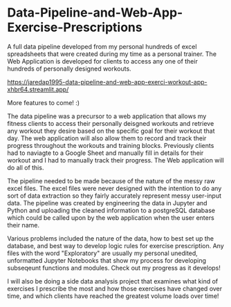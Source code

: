 # Data-Pipeline-and-Web-App-Exercise-Prescriptions
A full data pipeline developed from my personal hundreds of excel spreadsheets that were created during my time as a personal trainer. The Web Application is developed for clients to access any one of their hundreds of personally designed workouts.  

https://jaredap1995-data-pipeline-and-web-app-exerci-workout-app-xhbr64.streamlit.app/

More features to come! :)

The data pipeline was a precursor to a web application that allows my fitness clients to access their personally deisgned workouts and retrieve any workout they desire based on the specific goal for their workout that day. The web application will also allow them to record and track their progress throughout the workouts and training blocks. Previously clients had to naviagte to a Google Sheet and manually fill in details for their workout and I had to manually track their progress. The Web application will do all of this.

The pipeline needed to be made because of the nature of the messy raw excel files. The excel files were never designed with the intention to do any sort of data extraction so they fairly accurately represent messy user-input data. The pipeline was created by engineering the data in Jupyter and Python and uploading the cleaned information to a postgreSQL database which could be called upon by the web application when the user enters their name. 

Various problems included the nature of the data, how to best set up the database, and best way to develop logic rules for exercise prescription. Any files with the word "Exploratory" are usually my personal unedited, unformatted Jupyter Notebooks that show my process for developing subseqeunt functions and modules. Check out my progress as it develops! 


I will also be doing a side data analysis project that examines what kind of exercises I prescribe the most and how those exercises have changed over time, and which clients have reached the greatest volume loads over time!
